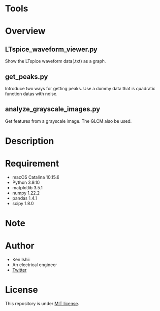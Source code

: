 # Tools

# Overview
## LTspice_waveform_viewer.py
Show the LTspice waveform data(.txt) as a graph.
## get_peaks.py
Introduce two ways for getting peaks.
Use a dummy data that is quadratic function datas with noise.
## analyze_grayscale_images.py
Get features from a grayscale image.
The GLCM also be used.

# Description

# Requirement
- macOS Catalina 10.15.6
- Python 3.9.10
- matplotlib 3.5.1
- numpy 1.22.2
- pandas 1.4.1
- scipy 1.8.0

# Note

# Author
- Ken Ishii
- An electrical engineer
- [Twitter](https://twitter.com/keni17j)

# License
This repository is under [MIT license](https://en.wikipedia.org/wiki/MIT_License).
